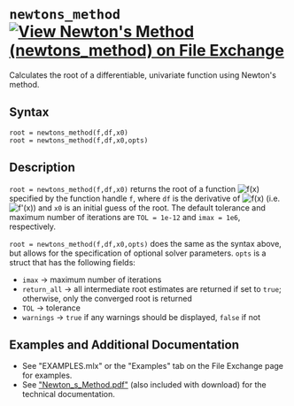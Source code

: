 # `newtons_method` [![View Newton's Method (newtons_method) on File Exchange](https://www.mathworks.com/matlabcentral/images/matlab-file-exchange.svg)](https://www.mathworks.com/matlabcentral/fileexchange/85735-newton-s-method-newtons_method)

Calculates the root of a differentiable, univariate function using Newton's method.


## Syntax

`root = newtons_method(f,df,x0)`\
`root = newtons_method(f,df,x0,opts)`


## Description

`root = newtons_method(f,df,x0)` returns the root of a function <img src="https://latex.codecogs.com/svg.latex?\inline&space;f(x)" title="f(x)" /> specified by the function handle `f`, where `df` is the derivative of <img src="https://latex.codecogs.com/svg.latex?\inline&space;f(x)" title="f(x)" /> (i.e. <img src="https://latex.codecogs.com/svg.latex?\inline&space;f'(x)" title="f'(x)" />) and `x0` is an initial guess of the root. The default tolerance and maximum number of iterations are `TOL = 1e-12` and `imax = 1e6`, respectively.

`root = newtons_method(f,df,x0,opts)` does the same as the syntax above, but allows for the specification of optional solver parameters. `opts` is a struct that has the following fields:
   - `imax` &rightarrow; maximum number of iterations
   - `return_all` &rightarrow; all intermediate root estimates are returned if set to `true`; otherwise, only the converged root is returned
   - `TOL` &rightarrow; tolerance
   - `warnings` &rightarrow; `true` if any warnings should be displayed, `false` if not



## Examples and Additional Documentation

   -  See "EXAMPLES.mlx" or the "Examples" tab on the File Exchange page for examples. 
   -  See ["Newton_s_Method.pdf"](https://tamaskis.github.io/documentation/Newton_s_Method.pdf) (also included with download) for the technical documentation.

